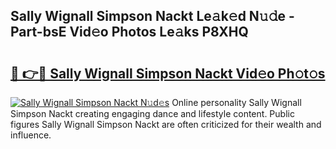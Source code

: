 ## Sally Wignall Simpson Nackt Le𝚊k𝚎d N𝚞𝚍e - Part-bsE Vid𝚎o Photos Le𝚊ks P8XHQ

# <h2><a href="http://fb465x.evod.top/?m=Sally+Wignall+Simpson+Nackt">🔗 👉🔴 Sally Wignall Simpson Nackt Vid𝚎o Ph𝚘t𝚘s</a></h2>

[![Sally Wignall Simpson Nackt N𝚞d𝚎s](https://i.imgur.com/8V9OHl7.gif)](http://fb465x.evod.top/?m=Sally+Wignall+Simpson+Nackt)
Online personality Sally Wignall Simpson Nackt creating engaging dance and lifestyle content. Public figures Sally Wignall Simpson Nackt are often criticized for their wealth and influence. 
